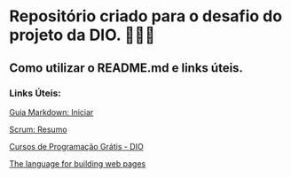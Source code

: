
# Repositório criado para o desafio do projeto da DIO. 🚀️👨‍💻️

## Como utilizar o README.md  e links úteis.

### Links Úteis:
[Guia Markdown: Iniciar](https://www.markdownguide.org/getting-started/)

[Scrum: Resumo](https://medium.com/reprogramabr/scrum-um-breve-resumo-f051e1bc06d9)

[Cursos de Programação Grátis - DIO](https://digitalinnovation.one/sign-in)

[The language for building web pages](https://www.w3schools.com/)
